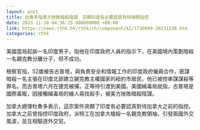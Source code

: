 ```yaml
---
layout: post
title: 杜魯多指美方挫敗暗殺陰謀　突顯印度有必要認真對待相關指控
date: 2023-11-30 04:36:25.000000000 +08:00
link: https://news.rthk.hk/rthk/ch/component/k2/1730049-20231130.htm
categories: rthk
---
```


美國當局起訴一名印度男子，指他在印度政府人員的指示下，在美國境內策劃暗殺一名錫克教分離分子，但不成功。

檢察官指，52歲被告古普塔，與負責安全和情報工作的印度政府僱員合作，密謀暗殺一名主張在印度北部建立錫克教主權國家的紐約市居民，他已被控串謀謀殺等罪名。而古普塔六月在捷克被捕，正等待引渡到美國。美國緝毒局就指，古普塔是國際毒販，因接觸緝毒局的線人尋找殺手，被美方挫敗暗殺陰謀。

加拿大總理杜魯多表示，這宗案件突顯了印度有必要認真對待加拿大之前的指控。加拿大之前曾指控印度政府，派特工在加拿大槍殺一名錫克教領袖，引發兩國外交風波，並互相驅逐外交官。
